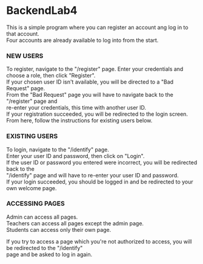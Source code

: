 # BackendLab4

This is a simple program where you can register an account ang log in to that account.  
Four accounts are already available to log into from the start.  

### NEW USERS

To register, navigate to the "/register" page.
Enter your credentials and choose a role, then click "Register".  
If your chosen user ID isn't available, you will be directed to a "Bad Request" page.  
From the "Bad Request" page you will have to navigate back to the "/register" page and  
re-enter your credentials, this time with another user ID.  
If your registration succeeded, you will be redirected to the login screen.  
From here, follow the instructions for existing users below.  

### EXISTING USERS

To login, navigate to the "/identify" page.  
Enter your user ID and password, then click on "Login".  
If the user ID or password you entered were incorrect, you will be redirected back to the  
"/identify" page and will have to re-enter your user ID and password.  
If your login succeeded, you should be logged in and be redirected to your own welcome page.  

### ACCESSING PAGES

Admin can access all pages.  
Teachers can access all pages except the admin page.  
Students can access only their own page.  

If you try to access a page which you're not authorized to access, you will be redirected to the "/identify"  
page and be asked to log in again.  
